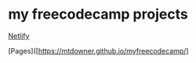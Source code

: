 # my freecodecamp projects

[Netlify](https://myfreecodecamp-projects.netlify.app/)

[Pages]([https://mtdowner.github.io/myfreecodecamp/]
